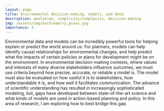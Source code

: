 ```yaml
---
layout: page
title: Environmental decision-making, models, and data
description: emulation, simplicity/complexity, decision-making
img: /assets/img/huckleberry_pines.jpg
importance: 3
---
```


Environmental data and models can be incredibly powerful tools for helping explain or predict the world around us. For planners, models can help identify causal relationships for environmental changes, and help predict what the impacts of certain policies or plans for development might be on the environment. In environmental decision-making contexts, where values and interests of many diverse stakeholders influence outcomes, we must use criteria beyond how precise, accurate, or reliable a model is. The model must also be evaluated on how useful it is to stakeholders, how understandable it is, and how well it facilitates communication. The advance of scientific understanding has resulted in increasingly sophisticated modeling, but, gaps have developed between state-of-the-art science and what kinds of models are used in action-based planning and policy. In this area of research, I am exploring how to best bridge this gap.
